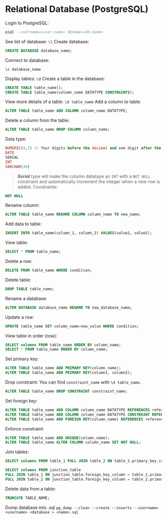 # Relational Database (PostgreSQL)

Login to PostgreSQL:
```sql
psql --username=<user-name> dbname=<db-name>
```
See list of database:
`
\l
`
Create database:
```sql
CREATE DATABASE database_name;
```
Connect to database:
```
\c database_name
```
Display tables:
`
\d
`
Create a table in the database:
```sql
CREATE TABLE table_name();
CREATE TABLE table_name(column_name DATATYPE CONSTRAINTS);

```
View more details of a table:
`
\d table_name
`
Add a column to table:
```sql
ALTER TABLE table_name ADD COLUMN column_name DATATYPE;
```
Delete a column from the table:
```sql
ALTER TABLE table_name DROP COLUMN column_name;
```
Data type:
```sql
NUMERIC(4,1) // four digits before the decimal and one digit after the decimal
DATE
SERIAL
INT
VARCHAR(30)
```
> ***Serial*** type will make the column datatype an `INT` with a `NOT NULL` constraint and automatically increment the integer when a new row is added.
Constraints:
```sql
NOT NULL
```
Rename column:
```sql
ALTER TABLE table_name RENAME COLUMN column_name TO new_name;
```
Add data to table:
```sql
INSERT INTO table_name(column_1, column_2) VALUES(value1, value2);
```
View table:
```sql
SELECT * FROM table_name;
```
Delete a row:
```sql
DELETE FROM table_name WHERE condition;
```
Delete table:
```sql
DROP TABLE table_name;
```
Rename a database:
```sql
ALTER DATABASE database_name RENAME TO new_database_name;
```
Update a row:
```sql
UPDATE table_name SET column_name=new_value WHERE condition;
```
View table in order (row):
```sql
SELECT columns FROM table_name ORDER BY column_name;
SELECT * FROM table_name ORDER BY column_name;
```
Set primary key:
```sql
ALTER TABLE table_name ADD PRIMARY KEY(column_name);
ALTER TABLE table_name ADD PRIMARY KEY(column1, column2);

```
Drop constraint:
You can find `constraint_name` with `\d table_name`.
```sql
ALTER TABLE table_name DROP CONSTRAINT constraint_name;
```
Set foreign key:
```sql
ALTER TABLE table_name ADD COLUMN column_name DATATYPE REFERENCES referenced_table_name(referenced_column_name);
ALTER TABLE table_name ADD COLUMN column_name DATATYPE CONSTRAINT REFERENCES referenced_table_name(referenced_column_name);
ALTER TABLE table_name ADD FOREIGN KEY(column_name) REFERENCES referenced_table(referenced_column);
```
Enforce constraint:
```sql
ALTER TABLE table_name ADD UNIQUE(column_name);
ALTER TABLE table_name ALTER COLUMN column_name SET NOT NULL;
```
Join tables:
```sql
SELECT columns FROM table_1 FULL JOIN table_2 ON table_1.primary_key_column = table_2.foreign_key_column;

SELECT columns FROM junction_table
FULL JOIN table_1 ON junction_table.foreign_key_column = table_1.primary_key_column
FULL JOIN table_2 ON junction_table.foreign_key_column = table_2.primary_key_column;
```

Delete data from a table:
```sql
TRUNCATE TABLE_NAME;
```

Dump database into <name>.sql
`
pg_dump --clean --create --inserts --username=<username> <database > <name>.sql
`









